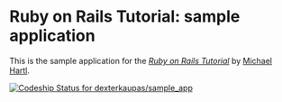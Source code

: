 # Ruby on Rails Tutorial: sample application

This is the sample application for
the [*Ruby on Rails Tutorial*](http://railstutorial.org/)
by [Michael Hartl](http://michaelhartl.com/).

[ ![Codeship Status for dexterkaupas/sample_app](https://www.codeship.io/projects/02670020-eb78-0131-52c4-32cc3da1921e/status)](https://www.codeship.io/projects/26534)